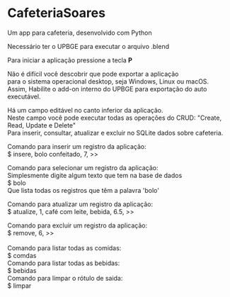 # CafeteriaSoares<br>
Um app para cafeteria, desenvolvido com Python<br>

Necessário ter o UPBGE para executar o arquivo .blend<br>

Para iniciar a aplicação pressione a tecla <strong>P</strong><br>

Não é difícil você descobrir que pode exportar a aplicação<br>
para o sistema operacional desktop, seja Windows, Linux ou macOS.<br>
Assim, Habilite o add-on interno do UPBGE para exportação do auto executável.<br>

Há um campo editável no canto inferior da aplicação.<br>
Neste campo você pode executar todas as operações do CRUD: "Create, Read, Update e Delete"<br>
Para inserir, consultar, atualizar e excluir no SQLite dados sobre cafeteria.<br>

Comando para inserir um registro da aplicação: <br>
$ insere, bolo confeitado, 7, >> <br>

Comando para selecionar um registro da aplicação: <br>
Simplesmente digite algum texto que tem na base de dados <br>
$ bolo  <br>
Que lista todas os registros que têm a palavra 'bolo'<br>

Comando para atualizar um registro da aplicação: <br>
$ atualize, 1, café com leite, bebida, 6.5, >> <br>

Comando para excluir um registro da aplicação: <br>
$ remove, 6, >> <br><br>
Comando para listar todas as comidas: <br>
$ comdas<br>
Comando para listar todas as bebidas: <br>
$ bebidas<br>
Comando para limpar o rótulo de saida:<br>
$ limpar




